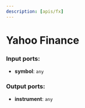 ```yaml
---
description: [apis/fx]
---
```


# Yahoo Finance

### Input ports:

* __symbol__: `any`

### Output ports:

* __instrument__: `any`

